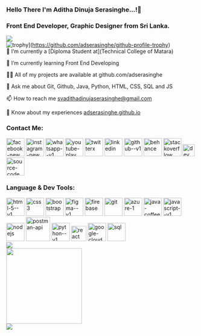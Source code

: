 ### Hello There I'm Aditha Dinuja Serasinghe...!👋
### Front End Developer, Graphic Designer from Sri Lanka.
![](https://komarev.com/ghpvc/?username=adserasinghe&color=green)<br>
![trophy](https://github-profile-trophy.vercel.app/?username=adserasinghe)](https://github.com/adserasinghe/github-profile-trophy)<br>
🔭 I’m currently a [Diploma Student at](Technical College of Matara)

🌱 I’m currently learning Front End Developing

👨‍💻 All of my projects are available at github.com/adserasinghe

💬 Ask me about Git, Github, Java, Python, HTML, CSS, SQL and JS

📫 How to reach me svadithadinujaserasinghe@gmail.com

📄 Know about my experiences <a target="_blank" rel="noopener" href="https://adserasinghe.github.io">adserasinghe.github.io</a>

<!--**adserasinghe/adserasinghe** is a ✨ _special_ ✨ repository because its `README.md` (this file) appears on your GitHub profile.-->

### Contact Me:
<div Class="Social items">
          <a target="_blank" rel="noopener" href="https://web.facebook.com/adserasinghe"><img width="48" height="48" src="https://img.icons8.com/color/48/facebook-new.png" alt="facebook-new"/></a>
          <a target="_blank" rel="noopener" href="https://www.instagram.com/adserasinghe"><img width="48" height="48" src="https://img.icons8.com/fluency/48/instagram-new.png" alt="instagram-new"/></a>
          <a target="_blank" rel="noopener" href="https://api.whatsapp.com/send/?phone=94718896042&text&type=phone_number&app_absent=0"><img width="48" height="48" src="https://img.icons8.com/color/48/whatsapp--v1.png" alt="whatsapp--v1"/></a>
        <a target="_blank" rel="noopener" href="https://www.youtube.com/@aditha_creation/"><img width="48" height="48" src="https://img.icons8.com/color/48/youtube-play.png" alt="youtube-play"/></a>
          <a target="_blank" rel="noopener" href="https://twitter.com/adserasinghe"><img width="48" height="48" src="https://img.icons8.com/pulsar-color/48/twitterx.png" alt="twitterx"/></a>
          <a target="_blank" rel="noopener" href="https://www.linkedin.com/in/adserasinghe"><img width="48" height="48" src="https://img.icons8.com/color/48/linkedin.png" alt="linkedin"/></a>
        <a target="_blank" rel="noopener" href="https://github.com/adserasinghe"><img width="48" height="48" src="https://img.icons8.com/color-glass/48/github--v1.png" alt="github--v1"/></a>
        <a target="_blank" rel="noopener" href="https://www.behance.net/adserasinghe"><img width="48" height="48" src="https://img.icons8.com/color/48/behance.png" alt="behance"/></a>
          <a target="_blank" rel="noopener" href="https://stackoverflow.com/users/14680735/aditha-dinuja-serasinghe"><img width="48" height="48" src="https://img.icons8.com/color/48/stackoverflow.png" alt="stackoverflow"/></a>
          <a target="_blank" rel="noopener" href="https://dev.to/adserasinghe"><img width="32" height="32" src="https://img.icons8.com/windows/32/dev.png" alt="dev"/></a>
          <a target="_blank" rel="noopener" href="https://linktr.ee/adserasinghe"><img width="48" height="48" src="https://img.icons8.com/color/48/source-code.png" alt="source-code"/></a>
</div>

### Language & Dev Tools:
<div Class="Social items">
          <a target="_blank" rel="noopener" href="https://www.w3.org/html/"><img width="48" height="48" src="https://img.icons8.com/color/48/html-5--v1.png" alt="html-5--v1"/></a>
          <a target="_blank" rel="noopener" href="https://www.w3schools.com/css/"><img width="48" height="48" src="https://img.icons8.com/color/48/css3.png" alt="css3"/></a>
          <a target="_blank" rel="noopener" href="https://getbootstrap.com/"><img width="48" height="48" src="https://img.icons8.com/color/48/bootstrap.png" alt="bootstrap"/></a>
        <a target="_blank" rel="noopener" href="https://www.figma.com/"><img width="48" height="48" src="https://img.icons8.com/color/48/figma--v1.png" alt="figma--v1"/></a>
          <a target="_blank" rel="noopener" href="https://firebase.google.com/"><img width="48" height="48" src="https://img.icons8.com/color/48/firebase.png" alt="firebase"/></a>
          <a target="_blank" rel="noopener" href="https://git-scm.com/"><img width="48" height="48" src="https://img.icons8.com/color/48/git.png" alt="git"/></a>
          <a target="_blank" rel="noopener" href="https://azure.microsoft.com/en-in/"><img width="48" height="48" src="https://img.icons8.com/color/48/azure-1.png" alt="azure-1"/></a>
        <a target="_blank" rel="noopener" href="https://www.java.com/en/"><img width="48" height="48" src="https://img.icons8.com/color/48/java-coffee-cup-logo--v1.png" alt="java-coffee-cup-logo--v1"/></a>
        <a target="_blank" rel="noopener" href="https://developer.mozilla.org/en-US/docs/Web/JavaScript"><img width="48" height="48" src="https://img.icons8.com/color/48/javascript--v1.png" alt="javascript--v1"/></a>
        <a target="_blank" rel="noopener" href="https://nodejs.org/en"><img width="48" height="48" src="https://img.icons8.com/color/48/nodejs.png" alt="nodejs"/></a>
          <a target="_blank" rel="noopener" href="https://www.postman.com/"><img width="64" height="64" src="https://img.icons8.com/dusk/64/postman-api.png" alt="postman-api"/></a>
          <a target="_blank" rel="noopener" href="https://www.python.org/"><img width="48" height="48" src="https://img.icons8.com/color/48/python--v1.png" alt="python--v1"/></a>
          <a target="_blank" rel="noopener" href="https://react.dev/"><img width="40" height="40" src="https://img.icons8.com/officel/40/react.png" alt="react"/></a>
          <a target="_blank" rel="noopener" href="https://cloud.google.com/?hl=en"><img width="48" height="48" src="https://img.icons8.com/color/48/google-cloud.png" alt="google-cloud"/></a>
          <a target="_blank" rel="noopener" href="https://www.w3schools.com/sql/"><img width="48" height="48" src="https://img.icons8.com/color/48/sql.png" alt="sql"/></a>
</div>

</div>
<div>
  <source
    srcset="https://github-readme-stats.vercel.app/api?username=adserasinghe&show_icons=true&theme=dark"
    media="(prefers-color-scheme: dark)"
  />
  <source
    srcset="https://github-readme-stats.vercel.app/api?username=adserasinghe&show_icons=true"
    media="(prefers-color-scheme: light), (prefers-color-scheme: no-preference)"
  />
  <img src="https://github-readme-stats.vercel.app/api?username=adserasinghe&show_icons=true" />
</div>
<a href="https://github.com/adserasinghe/convoychat">
  <img height=200 align="center" src="https://github-readme-stats.vercel.app/api/top-langs?username=adserasinghe&layout=compact&langs_count=8&card_width=320" />
</a>
<br>
<a target="_blank" rel="noopener" href="https://www.holopin.io/userbadge/clnmntgyz125820fl5rppb6dp7"><img src="https://holopin.me/adserasinghe"</a>
          
          
